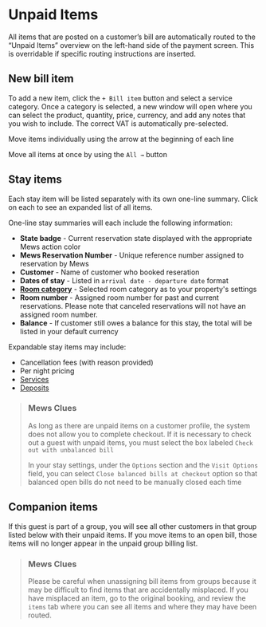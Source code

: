 # Unpaid Items

All items that are posted on a customer’s bill are automatically routed to the “Unpaid Items” overview on the left-hand side of the payment screen. This is overridable if specific routing instructions are inserted.

## New bill item

To add a new item, click the `+ Bill item` button and select a service category. Once a category is selected, a new window will open where you can select the product, quantity, price, currency, and add any notes that you wish to include. The correct VAT is automatically pre-selected.

Move items individually using the arrow at the beginning of each line

Move all items at once by using the `All →` button

## Stay items

Each stay item will be listed separately with its own one-line summary. Click on each to see an expanded list of all items.

One-line stay summaries will each include the following information:

* **State badge** - Current reservation state displayed with the appropriate Mews action color
* **Mews Reservation Number** - Unique reference number assigned to reservation by Mews
* **Customer** - Name of customer who booked reseration
* **Dates of stay** - Listed in `arrival date - departure date` format
* [**Room category**](https://github.com/MewsSystems/gitbook-guide/tree/28b5cc02840ec1bed99934c7ce562e47157fb0f7/settings/space-configuration-settings/room-categories.md) - Selected room category as to your property's settings
* **Room number** - Assigned room number for past and current reservations. Please note that canceled reservations will not have an assigned room number. 
* **Balance** - If customer still owes a balance for this stay, the total will be listed in your default currency

Expandable stay items may include:

* Cancellation fees \(with reason provided\)
* Per night pricing
* [Services](https://github.com/MewsSystems/gitbook-guide/tree/28b5cc02840ec1bed99934c7ce562e47157fb0f7/settings/sales-settings/services/README.md)
* [Deposits](https://github.com/mews-systems/commander-guide/tree/aba4aad5c9d2bc8ec74b2a6c202f25d981c8b45b/profiles/customer-profile/customer-profile-sections/billing/deposits.md)

> ### Mews Clues
>
> As long as there are unpaid items on a customer profile, the system does not allow you to complete checkout. If it is necessary to check out a guest with unpaid items, you must select the box labeled `Check out with unbalanced bill`
>
> In your stay settings, under the `Options` section and the `Visit Options` field, you can select `Close balanced bills at checkout` option so that balanced open bills do not need to be manually closed each time

## Companion items

If this guest is part of a group, you will see all other customers in that group listed below with their unpaid items. If you move items to an open bill, those items will no longer appear in the unpaid group billing list.

> ### Mews Clues
>
> Please be careful when unassigning bill items from groups because it may be difficult to find items that are accidentally misplaced. If you have misplaced an item, go to the original booking, and review the `items` tab where you can see all items and where they may have been routed.

